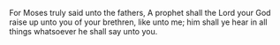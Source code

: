 For Moses truly said unto the fathers, A prophet shall the Lord your God raise up unto you of your brethren, like unto me; him shall ye hear in all things whatsoever he shall say unto you.
